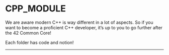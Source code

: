 # **CPP_MODULE**

We are aware modern C++ is way different in a lot of aspects. So if you want to become a proficient C++ developer, it’s up to you to go further after the 42 Common Core!


Each folder has code and notion!

---
